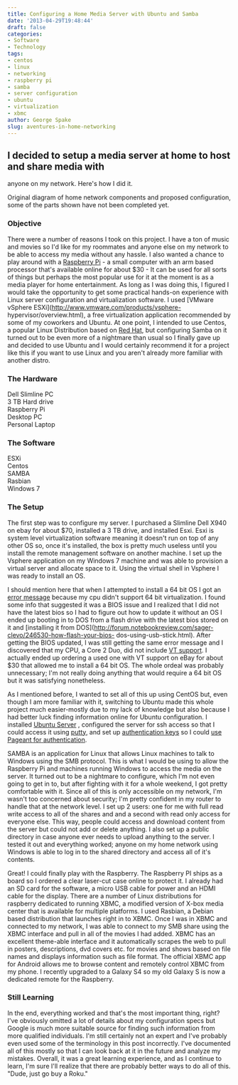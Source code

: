 ```yaml
---
title: Configuring a Home Media Server with Ubuntu and Samba
date: '2013-04-29T19:48:44'
draft: false
categories:
- Software
- Technology
tags:
- centos
- linux
- networking
- raspberry pi
- samba
- server configuration
- ubuntu
- virtualization
- xbmc
author: George Spake
slug: aventures-in-home-networking
---
```


## I decided to setup a media server at home to host and share media with
anyone on my network. Here's how I did it.

Original diagram of home network components and proposed configuration, some
of the parts shown have not been completed yet.

<!--more-->

### Objective

There were a number of reasons I took on this project. I have a ton of music
and movies so I'd like for my roommates and anyone else on my network to be
able to access my media without any hassle. I also wanted a chance to play
around with a [Raspberry Pi](http://www.raspberrypi.org/) - a small computer
with an arm based processor that's available online for about $30 - It can be
used for all sorts of things but perhaps the most popular use for it at the
moment is as a media player for home entertainment. As long as I was doing
this, I figured I would take the opportunity to get some practical hands-on
experience with Linux server configuration and virtualization software. I used
[VMware vSphere ESXi](http://www.vmware.com/products/vsphere-
hypervisor/overview.html), a free virtualization application recommended by
some of my coworkers and Ubuntu. At one point, I intended to use Centos, a
popular Linux Distribution based on [Red Hat](http://www.redhat.com/), but
configuring Samba on it turned out to be even more of a nightmare than usual
so I finally gave up and decided to use Ubuntu and I would certainly recommend
it for a project like this if you want to use Linux and you aren't already
more familiar with another distro.

### The Hardware

Dell Slimline PC  
3 TB Hard drive  
Raspberry Pi  
Desktop PC  
Personal Laptop

### The Software

ESXi  
Centos  
SAMBA  
Rasbian  
Windows 7

### The Setup

The first step was to configure my server. I purchased a Slimline Dell X940 on
ebay for about $70, installed a 3 TB drive, and installed Esxi. Esxi is system
level virtualization software meaning it doesn't run on top of any other OS
so, once it's installed, the box is pretty much useless until you install the
remote management software on another machine. I set up the Vsphere
application on my Windows 7 machine and was able to provision a virtual server
and allocate space to it. Using the virtual shell in Vsphere I was ready to
install an OS.

I should mention here that when I attempted to install a 64 bit OS I got an
[error message](http://communities.vmware.com/thread/342081) because my cpu
didn't support 64 bit virtualization. I found some info that suggested it was
a BIOS issue and I realized that I did not have the latest bios so I had to
figure out how to update it without an OS I ended up booting in to DOS from a
flash drive with the latest bios stored on it and [installing it from
DOS](http://forum.notebookreview.com/sager-clevo/246530-how-flash-your-bios-
dos-using-usb-stick.html). After getting the BIOS updated, I was still getting
the same error message and I discovered that my CPU, a Core 2 Duo, did not
include [VT support](http://ark.intel.com/Products/VirtualizationTechnology).
I actually ended up ordering a used one with VT support on eBay for about $30
that allowed me to install a 64 bit OS. The whole ordeal was probably
unnecessary; I'm not really doing anything that would require a 64 bit OS but
it was satisfying nonetheless.

As I mentioned before, I wanted to set all of this up using CentOS but, even
though I am more familiar with it, switching to Ubuntu made this whole project
much easier-mostly due to my lack of knowledge but also because I had better
luck finding information online for Ubuntu configuration. I installed [Ubuntu
Server](http://www.ubuntu.com/download/server) , configured the server for ssh
access so that I could access it using
[putty](http://www.chiark.greenend.org.uk/~sgtatham/putty/), and set up
[authentication
keys](http://the.earth.li/~sgtatham/putty/0.58/htmldoc/Chapter8.html#pubkey)
so I could [use Pageant for
authentication](http://the.earth.li/~sgtatham/putty/0.58/htmldoc/Chapter9.html).

SAMBA is an application for Linux that allows Linux machines to talk to
Windows using the SMB protocol. This is what I would be using to allow the
Raspberry Pi and machines running Windows to access the media on the server.
It turned out to be a nightmare to configure, which I'm not even going to get
in to, but after fighting with it for a whole weekend, I got pretty
comfortable with it. Since all of this is only accessible on my network, I'm
wasn't too concerned about security; I'm pretty confident in my router to
handle that at the network level. I set up 2 users: one for me with full read
write access to all of the shares and and a second with read only access for
everyone else. This way, people could access and download content from the
server but could not add or delete anything. I also set up a public directory
in case anyone ever needs to upload anything to the server. I tested it out
and everything worked; anyone on my home network using Windows is able to log
in to the shared directory and access all of it's contents.

Great! I could finally play with the Raspberry. The Raspberry PI ships as a
board so I ordered a clear laser-cut case online to protect it. I already had
an SD card for the software, a micro USB cable for power and an HDMI cable for
the display. There are a number of Linux distributions for raspberry dedicated
to running XBMC, a modified version of X-box media center that is available
for multiple platforms. I used Rasbian, a Debian based distribution that
launches right in to XBMC. Once I was in XBMC and connected to my network, I
was able to connect to my SMB share using the XBMC interface and pull in all
of the movies I had added. XBMC has an excellent theme-able interface and it
automatically scrapes the web to pull in posters, descriptions, dvd covers
etc. for movies and shows based on file names and displays information such as
file format. The official XBMC app for Android allows me to browse content and
remotely control XBMC from my phone. I recently upgraded to a Galaxy S4 so my
old Galaxy S is now a dedicated remote for the Raspberry.

### Still Learning

In the end, everything worked and that's the most important thing, right? I've
obviously omitted a lot of details about my configuration specs but Google is
much more suitable source for finding such information from more qualified
individuals. I'm still certainly not an expert and I've probably even used
some of the terminology in this post incorrectly. I've documented all of this
mostly so that I can look back at it in the future and analyze my mistakes.
Overall, it was a great learning experience, and as I continue to learn, I'm
sure I'll realize that there are probably better ways to do all of this.
"Dude, just go buy a Roku."
